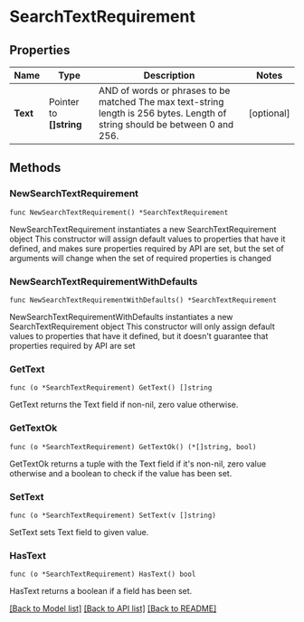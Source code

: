 # SearchTextRequirement

## Properties

Name | Type | Description | Notes
------------ | ------------- | ------------- | -------------
**Text** | Pointer to **[]string** | AND of words or phrases to be matched The max text-string length is 256 bytes. Length of string should be between 0 and 256. | [optional] 

## Methods

### NewSearchTextRequirement

`func NewSearchTextRequirement() *SearchTextRequirement`

NewSearchTextRequirement instantiates a new SearchTextRequirement object
This constructor will assign default values to properties that have it defined,
and makes sure properties required by API are set, but the set of arguments
will change when the set of required properties is changed

### NewSearchTextRequirementWithDefaults

`func NewSearchTextRequirementWithDefaults() *SearchTextRequirement`

NewSearchTextRequirementWithDefaults instantiates a new SearchTextRequirement object
This constructor will only assign default values to properties that have it defined,
but it doesn't guarantee that properties required by API are set

### GetText

`func (o *SearchTextRequirement) GetText() []string`

GetText returns the Text field if non-nil, zero value otherwise.

### GetTextOk

`func (o *SearchTextRequirement) GetTextOk() (*[]string, bool)`

GetTextOk returns a tuple with the Text field if it's non-nil, zero value otherwise
and a boolean to check if the value has been set.

### SetText

`func (o *SearchTextRequirement) SetText(v []string)`

SetText sets Text field to given value.

### HasText

`func (o *SearchTextRequirement) HasText() bool`

HasText returns a boolean if a field has been set.


[[Back to Model list]](../README.md#documentation-for-models) [[Back to API list]](../README.md#documentation-for-api-endpoints) [[Back to README]](../README.md)


